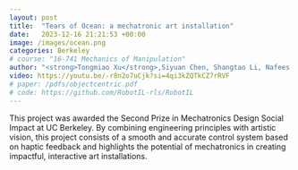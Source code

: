 ```yaml
---
layout: post
title:  "Tears of Ocean: a mechatronic art installation"
date:   2023-12-16 21:21:53 +00:00
image: /images/ocean.png
categories: Berkeley
# course: "16-741 Mechanics of Manipulation"
author: "<strong>Tongmiao Xu</strong>,Siyuan Chen, Shangtao Li, Nafees Ahamand"
video: https://youtu.be/-r8n2o7uCjk?si=4qi3kZQTkCZ7rRVF
# paper: /pdfs/objectcentric.pdf
# code: https://github.com/RobotIL-rls/RobotIL
---
```

This project was awarded the Second Prize in Mechatronics Design Social Impact at UC Berkeley. By combining engineering principles with artistic vision, this project consists of a smooth and accurate control system based on haptic feedback and highlights the potential of mechatronics in creating impactful, interactive art installations.
